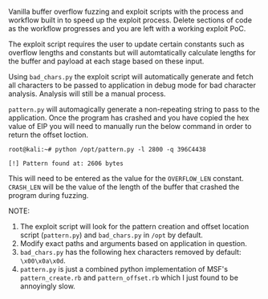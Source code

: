 Vanilla buffer overflow fuzzing and exploit scripts with the process and workflow built in to speed up the exploit process.
Delete sections of code as the workflow progresses and you are left with a working exploit PoC.

The exploit script requires the user to update certain constants such as overflow lengths and constants but will automtatically calculate lengths for the buffer and payload at each stage based on these input.

Using `bad_chars.py` the exploit script will automatically generate and fetch all characters to be passed to application in debug mode for bad character analysis. Analysis will still be a manual process.

`pattern.py` will automagically generate a non-repeating string to pass to the application. Once the program has crashed and you have copied the hex value of EIP you will need to manually run the below command in order to return the offset loction. 

`root@kali:~# python /opt/pattern.py -l 2800 -q 396C4438`

`[!] Pattern found at: 2606 bytes`

This will need to be entered as the value for the `OVERFLOW_LEN` constant.
`CRASH_LEN` will be the value of the length of the buffer that crashed the program during fuzzing.

NOTE:
1. The exploit script will look for the pattern creation and offset location script (`pattern.py`) and `bad_chars.py` in `/opt` by default.
2. Modify exact paths and arguments based on application in question.
3. `bad_chars.py`  has the following hex characters removed by default: `\x00\x0a\x0d`.
4. `pattern.py` is just a combined python implementation of MSF's `pattern_create.rb` and `pattern_offset.rb` which I just found to be annoyingly slow.
